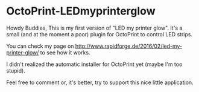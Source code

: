 # OctoPrint-LEDmyprinterglow

Howdy Buddies,
This is my first version of "LED my printer glow". It's a small (and at the moment a poor) plugin for OctoPrint to control LED strips.

You can check my page on <a href="http://www.rapidforge.de/2016/02/led-my-printer-glow/">http://www.rapidforge.de/2016/02/led-my-printer-glow/</a> to see how it works.

I didn't realized the automatic installer for OctoPrint yet (maybe I'm too stupid).

Feel free to comment or, it's better, try to support this nice little application.
